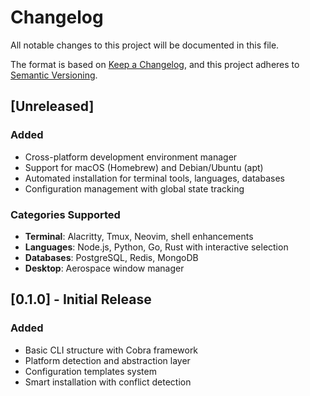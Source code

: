 # Changelog

All notable changes to this project will be documented in this file.

The format is based on [Keep a Changelog](https://keepachangelog.com/en/1.0.0/),
and this project adheres to [Semantic Versioning](https://semver.org/spec/v2.0.0.html).

## [Unreleased]

### Added

- Cross-platform development environment manager
- Support for macOS (Homebrew) and Debian/Ubuntu (apt)
- Automated installation for terminal tools, languages, databases
- Configuration management with global state tracking

### Categories Supported

- **Terminal**: Alacritty, Tmux, Neovim, shell enhancements
- **Languages**: Node.js, Python, Go, Rust with interactive selection
- **Databases**: PostgreSQL, Redis, MongoDB
- **Desktop**: Aerospace window manager

## [0.1.0] - Initial Release

### Added

- Basic CLI structure with Cobra framework
- Platform detection and abstraction layer
- Configuration templates system
- Smart installation with conflict detection

